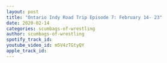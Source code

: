 ```yaml
---
layout: post
title: "Ontario Indy Road Trip Episode 7: February 14- 23"
date: 2020-02-14
categories: scumbags-of-wrestling
author: scumbags-of-wrestling
spotify_track_id: 
youtube_video_id: m5V4zTGtyQY
apple_track_id: 
---
```

